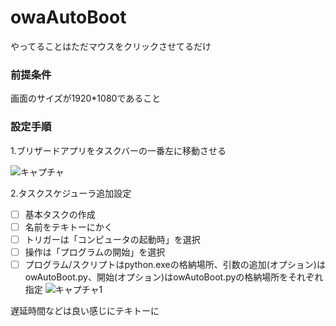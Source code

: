 # owaAutoBoot
やってることはただマウスをクリックさせてるだけ

### 前提条件
画面のサイズが1920*1080であること

### 設定手順
1.ブリザードアプリをタスクバーの一番左に移動させる

![キャプチャ](https://user-images.githubusercontent.com/55028393/64477793-b4ecbc00-d1da-11e9-815a-03512b6cfd2d.PNG)



2.タスクスケジューラ追加設定

- [ ] 基本タスクの作成
- [ ] 名前をテキトーにかく
- [ ] トリガーは「コンピュータの起動時」を選択
- [ ] 操作は「プログラムの開始」を選択
- [ ] プログラム/スクリプトはpython.exeの格納場所、引数の追加(オプション)はowAutoBoot.py、開始(オプション)はowAutoBoot.pyの格納場所をそれぞれ指定
![キャプチャ1](https://user-images.githubusercontent.com/55028393/64478055-9936e500-d1dd-11e9-8235-0c34f3945244.PNG)

遅延時間などは良い感じにテキトーに

